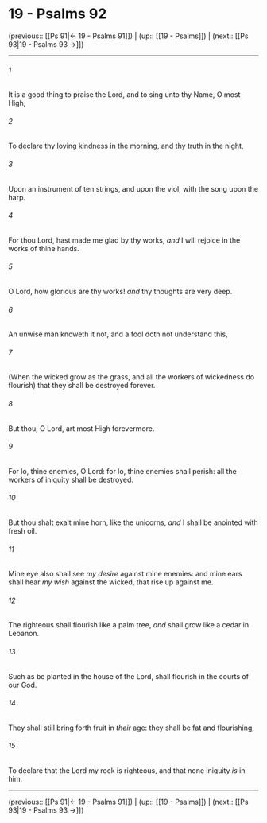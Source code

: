 # 19 - Psalms 92

(previous:: [[Ps 91|← 19 - Psalms 91]]) | (up:: [[19 - Psalms]]) | (next:: [[Ps 93|19 - Psalms 93 →]])

***


###### 1 
It is a good thing to praise the Lord, and to sing unto thy Name, O most High, 

###### 2 
To declare thy loving kindness in the morning, and thy truth in the night, 

###### 3 
Upon an instrument of ten strings, and upon the viol, with the song upon the harp. 

###### 4 
For thou Lord, hast made me glad by thy works, _and_ I will rejoice in the works of thine hands. 

###### 5 
O Lord, how glorious are thy works! _and_ thy thoughts are very deep. 

###### 6 
An unwise man knoweth it not, and a fool doth not understand this, 

###### 7 
(When the wicked grow as the grass, and all the workers of wickedness do flourish) that they shall be destroyed forever. 

###### 8 
But thou, O Lord, art most High forevermore. 

###### 9 
For lo, thine enemies, O Lord: for lo, thine enemies shall perish: all the workers of iniquity shall be destroyed. 

###### 10 
But thou shalt exalt mine horn, like the unicorns, _and_ I shall be anointed with fresh oil. 

###### 11 
Mine eye also shall see _my desire_ against mine enemies: and mine ears shall hear _my wish_ against the wicked, that rise up against me. 

###### 12 
The righteous shall flourish like a palm tree, _and_ shall grow like a cedar in Lebanon. 

###### 13 
Such as be planted in the house of the Lord, shall flourish in the courts of our God. 

###### 14 
They shall still bring forth fruit in _their_ age: they shall be fat and flourishing, 

###### 15 
To declare that the Lord my rock is righteous, and that none iniquity _is_ in him.

***

(previous:: [[Ps 91|← 19 - Psalms 91]]) | (up:: [[19 - Psalms]]) | (next:: [[Ps 93|19 - Psalms 93 →]])
